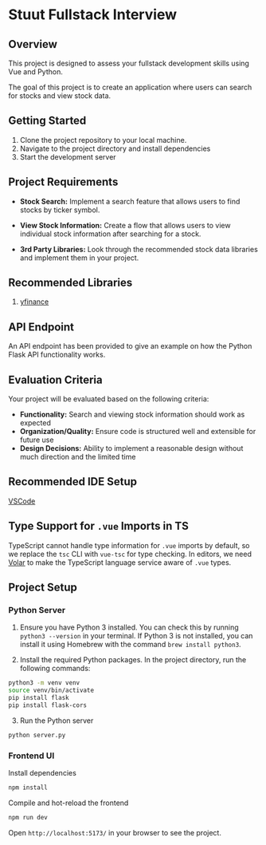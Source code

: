 # Stuut Fullstack Interview

## Overview

This project is designed to assess your fullstack development skills using Vue and Python.

The goal of this project is to create an application where users can search for stocks and view stock data.

## Getting Started

1. Clone the project repository to your local machine.
2. Navigate to the project directory and install dependencies
3. Start the development server

## Project Requirements

- **Stock Search:** Implement a search feature that allows users to find stocks by ticker symbol.

- **View Stock Information:** Create a flow that allows users to view individual stock information after searching for a stock.

- **3rd Party Libraries:** Look through the recommended stock data libraries and implement them in your project.

## Recommended Libraries

1. [yfinance](https://pypi.org/project/yfinance/)

## API Endpoint

An API endpoint has been provided to give an example on how the Python Flask API functionality works.

## Evaluation Criteria

Your project will be evaluated based on the following criteria:

- **Functionality:** Search and viewing stock information should work as expected
- **Organization/Quality:** Ensure code is structured well and extensible for future use
- **Design Decisions:** Ability to implement a reasonable design without much direction and the limited time

## Recommended IDE Setup

[VSCode](https://code.visualstudio.com/)

## Type Support for `.vue` Imports in TS

TypeScript cannot handle type information for `.vue` imports by default, so we replace the `tsc` CLI with `vue-tsc` for type checking. In editors, we need [Volar](https://marketplace.visualstudio.com/items?itemName=Vue.volar) to make the TypeScript language service aware of `.vue` types.

## Project Setup

### Python Server

1. Ensure you have Python 3 installed. You can check this by running `python3 --version` in your terminal.
   If Python 3 is not installed, you can install it using Homebrew with the command `brew install python3`.

2. Install the required Python packages. In the project directory, run the following commands:

```bash
python3 -m venv venv
source venv/bin/activate
pip install flask
pip install flask-cors
```

3. Run the Python server

```bash
python server.py
```

### Frontend UI

Install dependencies

```bash
npm install
```

Compile and hot-reload the frontend

```bash
npm run dev
```

Open `http://localhost:5173/` in your browser to see the project.
